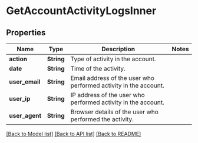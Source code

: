 # GetAccountActivityLogsInner

## Properties

Name | Type | Description | Notes
------------ | ------------- | ------------- | -------------
**action** | **String** | Type of activity in the account. | 
**date** | **String** | Time of the activity. | 
**user_email** | **String** | Email address of the user who performed activity in the account. | 
**user_ip** | **String** | IP address of the user who performed activity in the account. | 
**user_agent** | **String** | Browser details of the user who performed the activity. | 

[[Back to Model list]](../README.md#documentation-for-models) [[Back to API list]](../README.md#documentation-for-api-endpoints) [[Back to README]](../README.md)



